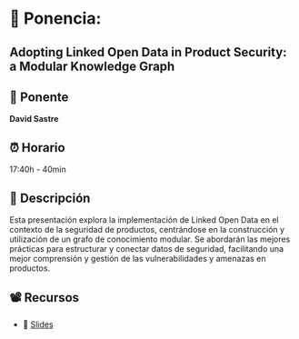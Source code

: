# 📌 Ponencia:
## Adopting Linked Open Data in Product Security: a Modular Knowledge Graph

## 👤 Ponente
**David Sastre**

## ⏰ Horario
17:40h - 40min

## 📄 Descripción
Esta presentación explora la implementación de Linked Open Data en el contexto de la seguridad de productos, centrándose en la construcción y utilización de un grafo de conocimiento modular. Se abordarán las mejores prácticas para estructurar y conectar datos de seguridad, facilitando una mejor comprensión y gestión de las vulnerabilidades y amenazas en productos.

## 📽 Recursos
- 🎤 [Slides](https://github.com/Asoc-Hacker-Dreams/eventos/tree/xops2024/2024/xops/Ponencia-07/Adopting_Linked_Open_Data_in_Product_Security_A_Modular.pdf)
